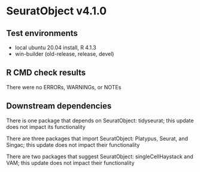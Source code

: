 # SeuratObject v4.1.0

## Test environments
* local ubuntu 20.04 install, R 4.1.3
* win-builder (old-release, release, devel)

## R CMD check results

There were no ERRORs, WARNINGs, or NOTEs

## Downstream dependencies

There is one package that depends on SeuratObject: tidyseurat; this update does not impact its functionality

There are three packages that import SeuratObject: Platypus, Seurat, and Singac; this update does not impact their functionality

There are two packages that suggest SeuratObject: singleCellHaystack and VAM; this update does not impact their functionality
